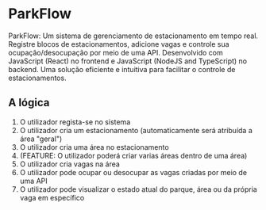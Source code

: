 # ParkFlow
ParkFlow: Um sistema de gerenciamento de estacionamento em tempo real. Registre blocos de estacionamentos, adicione vagas e controle sua ocupação/desocupação por meio de uma API. Desenvolvido com JavaScript (React) no frontend e JavaScript (NodeJS and TypeScript) no backend. Uma solução eficiente e intuitiva para facilitar o controle de estacionamentos.

## A lógica
1. O utilizador regista-se no sistema
2. O utilizador cria um estacionamento (automaticamente será atribuída a área "geral")
3. O utilizador cria uma área no estacionamento
4. (FEATURE: O utilizador poderá criar varias áreas dentro de uma área)
5. O utilizador cria vagas na área
6. O utilizador pode ocupar ou desocupar as vagas criadas por meio de uma API
7. O utilizador pode visualizar o estado atual do parque, área ou da própria vaga em específico

<!-- [Backend - ParkFlow](./backend/README.md) -->
<!-- [Frontend - ParkFlow](./frontend/README.md) -->